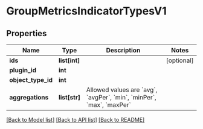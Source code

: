# GroupMetricsIndicatorTypesV1

## Properties
Name | Type | Description | Notes
------------ | ------------- | ------------- | -------------
**ids** | **list[int]** |  | [optional] 
**plugin_id** | **int** |  | 
**object_type_id** | **int** |  | 
**aggregations** | **list[str]** | Allowed values are &#x60;avg&#x60;, &#x60;avgPer&#x60;, &#x60;min&#x60;, &#x60;minPer&#x60;, &#x60;max&#x60;, &#x60;maxPer&#x60; | 

[[Back to Model list]](../README.md#documentation-for-models) [[Back to API list]](../README.md#documentation-for-api-endpoints) [[Back to README]](../README.md)

